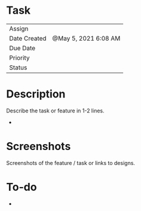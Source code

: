 # Task

<table><tbody><tr class="odd"><td>Assign</td><td></td></tr><tr class="even"><td>Date Created</td><td>@May 5, 2021 6:08 AM</td></tr><tr class="odd"><td>Due Date</td><td></td></tr><tr class="even"><td>Priority</td><td></td></tr><tr class="odd"><td>Status</td><td></td></tr></tbody></table>

# Description

Describe the task or feature in 1-2 lines.

-

# Screenshots

Screenshots of the feature / task or links to designs.

# To-do

- <span class="to-do-children-unchecked"></span>
